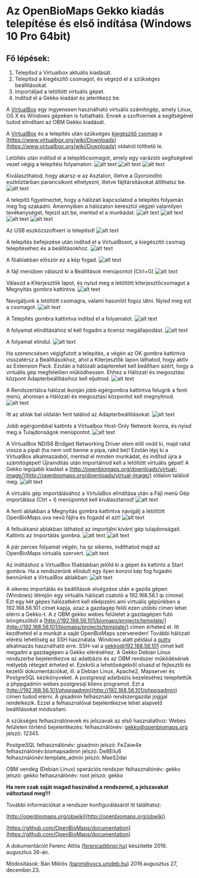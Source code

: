 # Az OpenBioMaps Gekko kiadás telepítése és első indítása (Windows 10 Pro 64bit)


## Fő lépések:

1. Telepítsd a Virtualbox aktuális kiadását.
2. Telepítsd a kiegészítő csomagot, és végezd el a szükséges beállításokat.
3. Importáljad a letöltött virtuális gépet.
4. Indítsd el a Gekko kiadást és jelentkezz be.

A [VirtualBox](http://virtualbox.org/) egy ingyenesen használható virtuális számítógép, amely Linux, OS X és Windows gépeken is futtatható. Ennek a szoftvernek a segítségével tudod elindítani az OBM Gekko kiadását.

A [VirtualBox](http://download.virtualbox.org/virtualbox/5.1.4/VirtualBox-5.1.4-110228-Win.exe) és a telepítés után szükséges [kiegészítő
csomag](http://download.virtualbox.org/virtualbox/5.1.4/Oracle_VM_VirtualBox_Extension_Pack-5.1.4-110228.vbox-extpack) a [https://www.virtualbox.org/wiki/Downloads](https://www.virtualbox.org/wiki/Downloads) oldalról tölthető le.

Letöltés után indítsd el a telepítőcsomagot, amely egy varázsló segítségével vezet végig a telepítési folyamaton:
![alt text][fig1]
![alt text][fig2]
![alt text][fig3]

Kiválaszthatod, hogy akarsz-e az Asztalon, illetve a Gyorsindító eszköztárban parancsikont elhelyezni, illetve fájltársításokat állíthatsz be.
![alt text][fig4]

A telepítő figyelmeztet, hogy a hálózati kapcsolatod a telepítés folyamán meg fog szakadni.
Amennyiben a hálózaton keresztül végzel valamilyen tevékenységet, fejezd azt be, mentsd el a munkádat.
![alt text][fig5]
![alt text][fig6]
![alt text][fig7]
![alt text][fig8]

Az USB eszközszoftvert is telepítsd!
![alt text][fig9]

A telepítés befejezése után indítsd el a VirtualBoxot, a kiegészítő csomag telepítéséhez és a beállításokhoz.
![alt text][fig10]

A főablakban először ez a kép fogad.
![alt text][fig11]

A fájl menüben válaszd ki a Beállítások menüpontot (Ctrl+G)
![alt text][fig12]

Válaszd a Kiterjesztők lapot, és nyisd meg a letöltött kiterjesztőcsomagot a Megnyitás gombra kattintva.
![alt text][fig13]

Navigáljunk a letöltött csomagra, valami hasonlót fogsz látni. Nyisd meg ezt a csomagot.
![alt text][fig14]

A Telepítés gombra kattintva indítsd el a folyamatot.
![alt text][fig15]

A folyamat elindításához el kell fogadni a licensz megállapodást.
![alt text][fig16]

A folyamat elindul.
![alt text][fig17]

Ha szerencsésen végigfutott a telepítés, a végén az OK gombra kattintva visszatérsz a Beállításokhoz, ahol a Kiterjesztők lapon láthatod, hogy aktív az Extension Pack.
Ezután a hálózati adaptereket kell beállítani azért, hogy a virtuális gép megfelelően működhessen. Ehhez a Hálózati és megosztási központ Adapterbeállításihoz kell eljutnod.
![alt text][fig18]

A Rendszertálca hálózat ikonján jobb egérgombra kattintva felugrik a fenti menü, ahonnan a Hálózati és megosztási központot kell megnyitnod.
![alt text][fig19]

Itt az ablak bal oldalán fent találod az Adapterbeállításokat.
![alt text][fig20]

Jobb egérgombbal kattints a Virtualbox Host-Only Network ikonra, és nyisd meg a Tulajdonságok menüpontot.
![alt text][fig21]

A VirtualBox NDIS6 Bridged Networking Driver elem elől vedd ki, majd rakd vissza a pipát (ha nem volt benne a pipa, rakd be)!
Ezután lépj ki a VirtualBox alkalmazásból, mentsd el minden munkádat, és indítsd újra a számítógépet!
Újraindítás után importálnod kell a letöltött virtuális gépet! A Gekko legújabb kiadást
a [http://openbiomaps.org/downloads/virtual-image/](http://openbiomaps.org/downloads/virtual-image/) oldalon találod meg.
![alt text][fig22]

A virtuális gép importálásához a VirtulaBox elindítása után a Fájl menü Gép importálása (Ctrl + I) menüpontot kell kiválasztanod!
![alt text][fig23]

A fenti ablakban a Megnyitás gombra kattintva navigálj a letöltött OpenBioMaps.ova nevű fájlra és fogadd el azt!
![alt text][fig24]

A felbukkanó ablakban láthatod az importálni kívánt gép tulajdonságait. Kattints az Importálás gombra.
![alt text][fig25]
![alt text][fig26]

A pár perces folyamat végén, ha az sikeres, indíthatod majd az OpenBioMaps virtuális szervert.
![alt text][fig27]

Az indításhoz a VirtualBox főablakban jelöld ki a gépet és kattints a Start gombra. Ha a rendszerünk elindult egy ilyen konzol kép fog fogadni bennünket a VirtualBox ablakban:
![alt text][fig28]

A sikeres importálás és beállítások elvégzése után a gazda gépen (Windows) létrejön egy virtuális hálózati csatoló a 192.168.56.1 ip címmel. Ezt egy két gépes hálózatként kell elképzelni ami virtuális gépünkben a 192.168.56.101 címet kapja, azaz a gazdagép felől ezen utóbbi címen lehet elérni a Gekko-t.   A z OBM gekko webes felületet a gazdagépen futó böngészőből a  [http://192.168.56.101/biomaps/projects/template/](http://192.168.56.101/biomaps/projects/template/) címen érheted el. Itt kezdheted el a munkát a saját OpenBioMaps szervereden!
További hálózati elérési lehetőség az SSH használata. Windows alatt például a [putty](http://www.putty.org) alkalmazás használható erre. SSH-val a gekko@192.168.56.101 címet kell megadni a gazdagépen a Gekko eléréséhez.
A Gekko Debian Linux rendszerbe bejelentkezve az adatbázis és az OBM rendszer működésének mélyebb rétegeit érheted el. Ezekről a lehetőségekről olvasd el fejlesztői és kezelői dokumentációkat, ill. a Debian Linux, Apache2, Mapserver és PostgreSQL kézikönyveket.
A postgresql adatbázis kezeléséhez telepítettük a phppgadmin webes postgresql kliens programot. Ezt a [http://192.168.56.101/phppgadmin](http://192.168.56.101/phppgadmin) címen tudod elérni. A gisadmin felhasználó rendszergazdai joggal rendelkezik. Ezzel a felhasználóval bejelentkezve lehet alapvető beállításokat módosítani.

A szükséges felhasználónevek és jelszavak az első használathoz:
Webes felületen történő bejelentkezés:
felhasználónév: gekko@openbiomaps.org	jelszó: 12345

PostgreSQL
felhasználónév: gisadmin		  jelszó: FeZaiw4e
felhasználónév:biomapsadmin		jelszó: De8Eilu6
felhasználónév:template_admin	jelszó: MaeS2dai

OBM vendég (Debian Linux) operációs rendszer
felhasználónév: gekko	  jelszó: gekko
felhasználónév: root		jelszó: gekko

**Ha nem csak saját magad használod a rendszered, a jelszavakat változtasd meg!!!**

További információkat a rendszer konfigurálásáról itt találhatsz:

[http://openbiomaps.org/obwiki](http://openbiomaps.org/obwiki)

[https://github.com/OpenBioMaps/documentation](https://github.com/OpenBioMaps/documentation)



A dokumentációt Ferenc Attila (ferenca@bnpi.hu) készítette 2016. augusztus 26-án. 

Módosítások:
Bán Miklós (banm@vocs.unideb.hu) 2016.augusztus 27, december.23.


[fig1]: https://github.com/OpenBioMaps/documentation/blob/master/images/fig1.png
[fig2]: https://github.com/OpenBioMaps/documentation/blob/master/images/fig2.png
[fig3]: https://github.com/OpenBioMaps/documentation/blob/master/images/fig3.png
[fig4]: https://github.com/OpenBioMaps/documentation/blob/master/images/fig4.png
[fig5]: https://github.com/OpenBioMaps/documentation/blob/master/images/fig5.png
[fig6]: https://github.com/OpenBioMaps/documentation/blob/master/images/fig6.png
[fig7]: https://github.com/OpenBioMaps/documentation/blob/master/images/fig7.png
[fig8]: https://github.com/OpenBioMaps/documentation/blob/master/images/fig8.png
[fig9]: https://github.com/OpenBioMaps/documentation/blob/master/images/fig9.png
[fig10]: https://github.com/OpenBioMaps/documentation/blob/master/images/fig10.png
[fig11]: https://github.com/OpenBioMaps/documentation/blob/master/images/fig11.png
[fig12]: https://github.com/OpenBioMaps/documentation/blob/master/images/fig12.png
[fig13]: https://github.com/OpenBioMaps/documentation/blob/master/images/fig13.png
[fig14]: https://github.com/OpenBioMaps/documentation/blob/master/images/fig14.png
[fig15]: https://github.com/OpenBioMaps/documentation/blob/master/images/fig15.png
[fig16]: https://github.com/OpenBioMaps/documentation/blob/master/images/fig16.png
[fig17]: https://github.com/OpenBioMaps/documentation/blob/master/images/fig17.png
[fig18]: https://github.com/OpenBioMaps/documentation/blob/master/images/fig18.png
[fig19]: https://github.com/OpenBioMaps/documentation/blob/master/images/fig19.png
[fig20]: https://github.com/OpenBioMaps/documentation/blob/master/images/fig20.png
[fig21]: https://github.com/OpenBioMaps/documentation/blob/master/images/fig21.png
[fig22]: https://github.com/OpenBioMaps/documentation/blob/master/images/fig22.png
[fig23]: https://github.com/OpenBioMaps/documentation/blob/master/images/fig23.png
[fig24]: https://github.com/OpenBioMaps/documentation/blob/master/images/fig24.png
[fig25]: https://github.com/OpenBioMaps/documentation/blob/master/images/fig25.png
[fig26]: https://github.com/OpenBioMaps/documentation/blob/master/images/fig26.png
[fig27]: https://github.com/OpenBioMaps/documentation/blob/master/images/fig27.png
[fig28]: https://github.com/OpenBioMaps/documentation/blob/master/images/fig28.png
